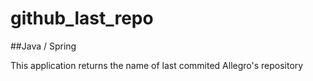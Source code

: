 # github_last_repo

##Java / Spring

This application returns the name of last commited Allegro's repository
